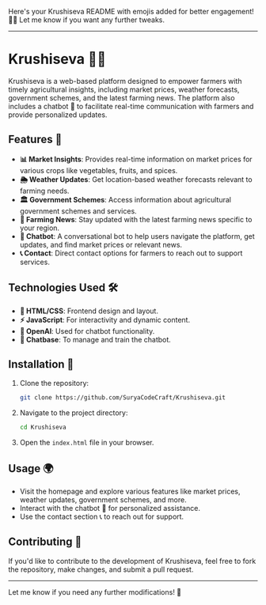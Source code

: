 Here's your Krushiseva README with emojis added for better engagement! 🚀🌱 Let me know if you want any further tweaks.  

---

# Krushiseva 🌾🚜  

Krushiseva is a web-based platform designed to empower farmers with timely agricultural insights, including market prices, weather forecasts, government schemes, and the latest farming news. The platform also includes a chatbot 🤖 to facilitate real-time communication with farmers and provide personalized updates.  

## Features 🌟  

- **📊 Market Insights**: Provides real-time information on market prices for various crops like vegetables, fruits, and spices.  
- **🌦️ Weather Updates**: Get location-based weather forecasts relevant to farming needs.  
- **🏛️ Government Schemes**: Access information about agricultural government schemes and services.  
- **📰 Farming News**: Stay updated with the latest farming news specific to your region.  
- **🤖 Chatbot**: A conversational bot to help users navigate the platform, get updates, and find market prices or relevant news.  
- **📞 Contact**: Direct contact options for farmers to reach out to support services.  

## Technologies Used 🛠️  

- **🎨 HTML/CSS**: Frontend design and layout.  
- **⚡ JavaScript**: For interactivity and dynamic content.  
- **🧠 OpenAI**: Used for chatbot functionality.  
- **💬 Chatbase**: To manage and train the chatbot.  

## Installation 🚀  

1. Clone the repository:  
   ```bash
   git clone https://github.com/SuryaCodeCraft/Krushiseva.git
   ```  

2. Navigate to the project directory:  
   ```bash
   cd Krushiseva
   ```  

3. Open the `index.html` file in your browser.  

## Usage 🌍  

- Visit the homepage and explore various features like market prices, weather updates, government schemes, and more.  
- Interact with the chatbot 🤖 for personalized assistance.  
- Use the contact section 📞 to reach out for support.  

## Contributing 🤝  

If you'd like to contribute to the development of Krushiseva, feel free to fork the repository, make changes, and submit a pull request.  

---

Let me know if you need any further modifications! 🚀
